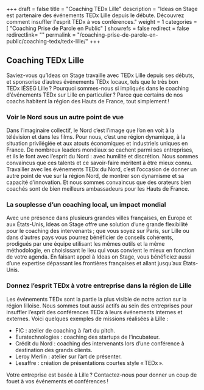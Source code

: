 +++
draft		= false
title		= "Coaching TEDx Lille"
description	= "Ideas on Stage est partenaire des événements TEDx Lille depuis le débute. Découvrez comment insuffler l'esprit TEDx à vos conférences."
weight		= 1
categories	= [ "Coaching Prise de Parole en Public" ]
showrefs	= false
redirect	= false
redirectlink= ""
permalink 	= "/coaching-prise-de-parole-en-public/coaching-tedx/tedx-lille/"
+++
## Coaching TEDx Lille
Saviez-vous qu’Ideas on Stage travaille avec TEDx Lille depuis ses débuts, et sponsorise d’autres événements TEDx locaux, tels que le très bon TEDx IÉSEG Lille ? Pourquoi sommes-nous si impliqués dans le coaching d’événements TEDx sur Lille en particulier ? Parce que certains de nos coachs habitent la région des Hauts de France, tout simplement !

### Voir le Nord sous un autre point de vue
Dans l’imaginaire collectif, le Nord c’est l’image que l’on en voit à la télévision et dans les films. Pour nous, c’est une région dynamique, à la situation privilégiée et aux atouts économiques et industriels uniques en France. De nombreux leaders mondiaux se cachent parmi ses entreprises, et ils le font avec l’esprit du Nord : avec humilité et discrétion. Nous sommes convaincus que ces talents et ce savoir-faire méritent à être mieux connu. Travailler avec les événements TEDx du Nord, c’est l’occasion de donner un autre point de vue sur la région Nord, de montrer son dynamisme et sa capacité d’innovation. Et nous sommes convaincus que des orateurs bien coachés sont de bien meilleurs ambassadeurs pour les Hauts de France.

### La souplesse d’un coaching local, un impact mondial
Avec une présence dans plusieurs grandes villes françaises, en Europe et aux États-Unis, Ideas on Stage offre une solution d’une grande flexibilité pour le coaching des intervenants ; que vous soyez sur Paris, sur Lille ou dans d’autres pays vous pourrez bénéficier de conseils cohérents, prodigués par une équipe utilisant les mêmes outils et la même méthodologie, en choisissant le lieu qui vous convient le mieux en fonction de votre agenda. En faisant appel à Ideas on Stage, vous bénéficiez aussi d’une expertise dépassant les frontières françaises et allant jusqu’aux États-Unis.

### Donnez l’esprit TEDx à votre entreprise dans la région de Lille
Les événements TEDx sont la partie la plus visible de notre action sur la région lilloise. Nous sommes tout aussi actifs au sein des entreprises pour insuffler l’esprit des conférences TEDx à leurs événements internes et externes. Voici quelques exemples de missions réalisées à Lille :

* FIC : atelier de coaching à l’art du pitch.
* Euratechnologies : coaching des startups de l’incubateur. 
* Crédit du Nord : coaching des intervenants lors d’une conférence à destination des grands clients.
* Leroy Merlin : atelier sur l’art de présenter.
* Lesaffre : création de présentations courtes style « TEDx ».

Votre entreprise est basée à Lille ? Contactez-nous pour donner un coup de fouet à vos événements et conférences !
